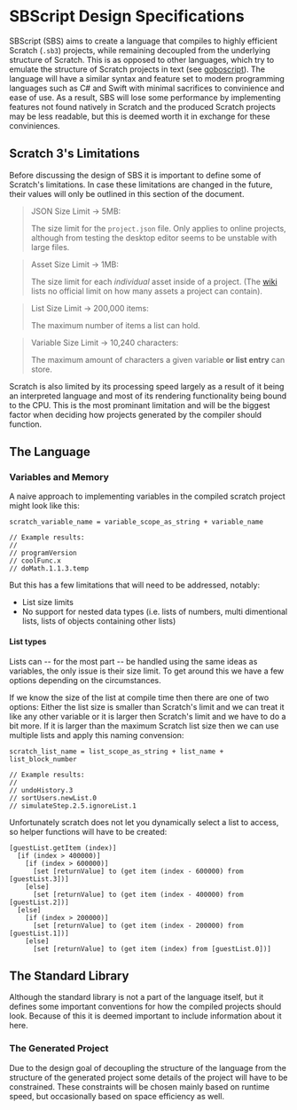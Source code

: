 # SBScript Design Specifications

SBScript (SBS) aims to create a language that compiles to highly efficient Scratch (`.sb3`) projects, while remaining decoupled from the underlying structure of Scratch. This is as opposed to other languages, which try to emulate the structure of Scratch projects in text (see [goboscript](https://github.com/aspizu/goboscript)). The language will have a similar syntax and feature set to modern programming languages such as C# and Swift with minimal sacrifices to convinience and ease of use. As a result, SBS will lose some performance by implementing features not found natively in Scratch and the produced Scratch projects may be less readable, but this is deemed worth it in exchange for these conviniences.

## Scratch 3's Limitations

Before discussing the design of SBS it is important to define some of Scratch's limitations. In case these limitations are changed in the future, their values will only be outlined in this section of the document.

> JSON Size Limit → 5MB:
>
> The size limit for the `project.json` file.
> Only applies to online projects, although from testing the desktop editor seems to be unstable with large files.

> Asset Size Limit → 1MB:
> 
> The size limit for each *individual* asset inside of a project.
> (The [wiki](https://en.scratch-wiki.info/wiki/Project_File_Size) lists no official limit on how many assets a project can contain).

> List Size Limit → 200,000 items:
>
> The maximum number of items a list can hold.

> Variable Size Limit → 10,240 characters:
>
> The maximum amount of characters a given variable **or list entry** can store.

Scratch is also limited by its processing speed largely as a result of it being an interpreted language and most of its rendering functionality being bound to the CPU. This is the most prominant limitation and will be the biggest factor when deciding how projects generated by the compiler should function. 

## The Language

### Variables and Memory

A naive approach to implementing variables in the compiled scratch project might look like this:

```CSharp
scratch_variable_name = variable_scope_as_string + variable_name

// Example results:
//
// programVersion
// coolFunc.x
// doMath.1.1.3.temp
```

But this has a few limitations that will need to be addressed, notably:
- List size limits
- No support for nested data types (i.e. lists of numbers, multi dimentional lists, lists of objects containing other lists)

#### List types

Lists can -- for the most part -- be handled using the same ideas as variables, the only issue is their size limit. To get around this we have a few options depending on the circumstances.

If we know the size of the list at compile time then there are one of two options: Either the list size is smaller than Scratch's limit and we can treat it like any other variable or it is larger then Scratch's limit and we have to do a bit more. If it is larger than the maximum Scratch list size then we can use multiple lists and apply this naming convension:

```CSharp
scratch_list_name = list_scope_as_string + list_name + list_block_number

// Example results:
//
// undoHistory.3
// sortUsers.newList.0
// simulateStep.2.5.ignoreList.1
```

Unfortunately scratch does not let you dynamically select a list to access, so helper functions will have to be created:

```CSharp
[guestList.getItem (index)]
  [if (index > 400000)]
    [if (index > 600000)]
      [set [returnValue] to (get item (index - 600000) from [guestList.3])]
    [else]
      [set [returnValue] to (get item (index - 400000) from [guestList.2])]
  [else]
    [if (index > 200000)]
      [set [returnValue] to (get item (index - 200000) from [guestList.1])]
    [else]
      [set [returnValue] to (get item (index) from [guestList.0])]
```

## The Standard Library

Although the standard library is not a part of the language itself, but it defines some important conventions for how the compiled projects should look. Because of this it is deemed important to include information about it here.

### The Generated Project

Due to the design goal of decoupling the structure of the language from the structure of the generated project some details of the project will have to be constrained. These constraints will be chosen mainly based on runtime speed, but occasionally based on space efficiency as well.


